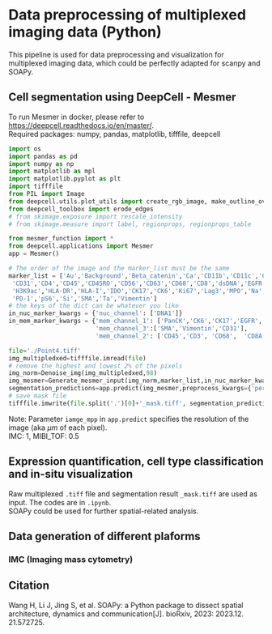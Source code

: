 # Data preprocessing of multiplexed imaging data (Python)
This pipeline is used for data preprocessing and visualization for multiplexed imaging data, which could be perfectly adapted for scanpy and SOAPy.  
## Cell segmentation using DeepCell - Mesmer
To run Mesmer in docker, please refer to https://deepcell.readthedocs.io/en/master/.  
Required packages: numpy, pandas, matplotlib, tifffile, deepcell
``` python
import os
import pandas as pd
import numpy as np
import matplotlib as mpl
import matplotlib.pyplot as plt
import tifffile
from PIL import Image
from deepcell.utils.plot_utils import create_rgb_image, make_outline_overlay
from deepcell_toolbox import erode_edges
# from skimage.exposure import rescale_intensity
# from skimage.measure import label, regionprops, regionprops_table

from mesmer_function import *
from deepcell.applications import Mesmer
app = Mesmer()

# The order of the image and the marker_list must be the same
marker_list = ['Au','Background','Beta_catenin','Ca','CD11b','CD11c','CD138','CD16','CD20','CD209','CD3',
 'CD31','CD4','CD45','CD45RO','CD56','CD63','CD68','CD8','dsDNA','EGFR','Fe','FoxP3','H3K27me3',
 'H3K9ac','HLA-DR','HLA-I','IDO','CK17','CK6','Ki67','Lag3','MPO','Na','P','p53','PanCK','PD-L1',
 'PD-1','pS6','Si','SMA','Ta','Vimentin']
# the keys of the dict can be whatever you like
in_nuc_marker_kwargs = {'nuc_channel': ['DNA1']}
in_mem_marker_kwargs = {'mem_channel_1': ['PanCK','CK6','CK17','EGFR','Beta_catenin'], 
                        'mem_channel_3':['SMA','Vimentin','CD31'],
                        'mem_channel_2': ['CD45','CD3', 'CD68',  'CD8A', 'MPO']}

file='./Point4.tiff'
img_multipledxed=tifffile.imread(file)
# remove the highest and lowest 2% of the pixels
img_norm=Denoise_img(img_multipledxed,98)
img_mesmer=Generate_mesmer_input(img_norm,marker_list,in_nuc_marker_kwargs,in_mem_marker_kwargs)
segmentation_predictions=app.predict(img_mesmer,preprocess_kwargs={'percentile':99.9},image_mpp=0.5,compartment='whole-cell')
# save mask file
tifffile.imwrite(file.split('.')[0]+'_mask.tiff', segmentation_predictions[0,:,:,0])
```

Note: Parameter `iamge_mpp` in `app.predict` specifies the resolution of the image (aka $\mu m$ of each pixel).  
IMC: 1, MIBI_TOF: 0.5
## Expression quantification, cell type classification and in-situ visualization
Raw multiplexed `.tiff` file and segmentation result `_mask.tiff` are used as input. The codes are in `.ipynb`.  
SOAPy could be used for further spatial-related analysis.

## Data generation of different plaforms
### IMC (Imaging mass cytometry)

## Citation
Wang H, Li J, Jing S, et al. SOAPy: a Python package to dissect spatial architecture, dynamics and communication[J]. bioRxiv, 2023: 2023.12. 21.572725.

